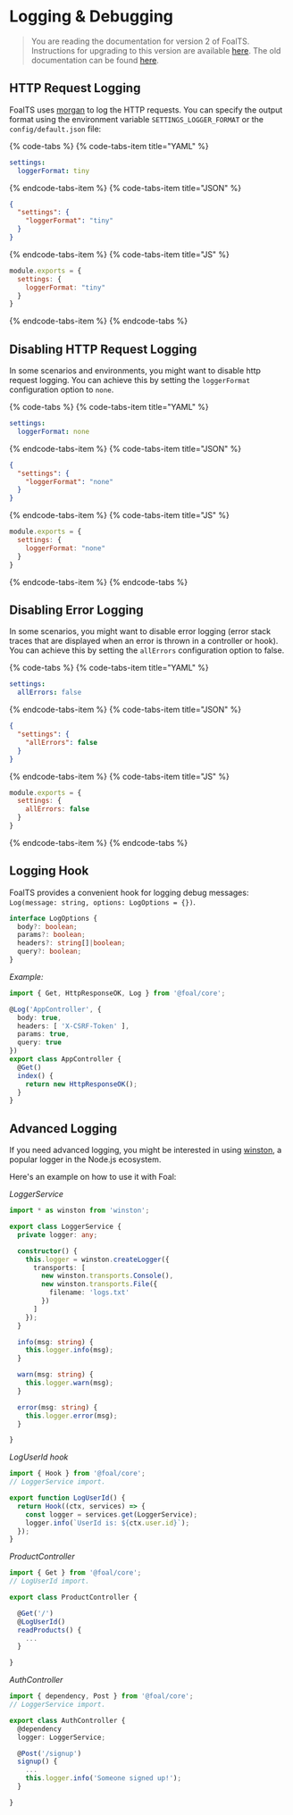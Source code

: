 # Logging & Debugging

> You are reading the documentation for version 2 of FoalTS. Instructions for upgrading to this version are available [here](../upgrade-to-v2/index.md). The old documentation can be found [here](https://github.com/FoalTS/foal/tree/v1/docs).

## HTTP Request Logging

FoalTS uses [morgan](https://www.npmjs.com/package/morgan) to log the HTTP requests. You can specify the output format using the environment variable `SETTINGS_LOGGER_FORMAT` or the `config/default.json` file:

{% code-tabs %}
{% code-tabs-item title="YAML" %}
```yaml
settings:
  loggerFormat: tiny
```
{% endcode-tabs-item %}
{% code-tabs-item title="JSON" %}
```json
{
  "settings": {
    "loggerFormat": "tiny"
  }
}
```
{% endcode-tabs-item %}
{% code-tabs-item title="JS" %}
```javascript
module.exports = {
  settings: {
    loggerFormat: "tiny"
  }
}
```
{% endcode-tabs-item %}
{% endcode-tabs %}

## Disabling HTTP Request Logging

In some scenarios and environments, you might want to disable http request logging. You can achieve this by setting the `loggerFormat` configuration option to `none`. 

{% code-tabs %}
{% code-tabs-item title="YAML" %}
```yaml
settings:
  loggerFormat: none
```
{% endcode-tabs-item %}
{% code-tabs-item title="JSON" %}
```json
{
  "settings": {
    "loggerFormat": "none"
  }
}
```
{% endcode-tabs-item %}
{% code-tabs-item title="JS" %}
```javascript
module.exports = {
  settings: {
    loggerFormat: "none"
  }
}
```
{% endcode-tabs-item %}
{% endcode-tabs %}

## Disabling Error Logging

In some scenarios, you might want to disable error logging (error stack traces that are displayed when an error is thrown in a controller or hook). You can achieve this by setting the `allErrors` configuration option to false. 

{% code-tabs %}
{% code-tabs-item title="YAML" %}
```yaml
settings:
  allErrors: false
```
{% endcode-tabs-item %}
{% code-tabs-item title="JSON" %}
```json
{
  "settings": {
    "allErrors": false
  }
}
```
{% endcode-tabs-item %}
{% code-tabs-item title="JS" %}
```javascript
module.exports = {
  settings: {
    allErrors: false
  }
}
```
{% endcode-tabs-item %}
{% endcode-tabs %}

## Logging Hook

FoalTS provides a convenient hook for logging debug messages: `Log(message: string, options: LogOptions = {})`.

```typescript
interface LogOptions {
  body?: boolean;
  params?: boolean;
  headers?: string[]|boolean;
  query?: boolean;
}
```

*Example:*
```typescript
import { Get, HttpResponseOK, Log } from '@foal/core';

@Log('AppController', {
  body: true,
  headers: [ 'X-CSRF-Token' ],
  params: true,
  query: true
})
export class AppController {
  @Get()
  index() {
    return new HttpResponseOK();
  }
}
```

## Advanced Logging

If you need advanced logging, you might be interested in using [winston](https://www.npmjs.com/package/winston), a popular logger in the Node.js ecosystem.

Here's an example on how to use it with Foal:

*LoggerService*
```typescript
import * as winston from 'winston';

export class LoggerService {
  private logger: any;

  constructor() {
    this.logger = winston.createLogger({
      transports: [
        new winston.transports.Console(),
        new winston.transports.File({
          filename: 'logs.txt'
        })
      ]
    });
  }

  info(msg: string) {
    this.logger.info(msg);
  }

  warn(msg: string) {
    this.logger.warn(msg);
  }

  error(msg: string) {
    this.logger.error(msg);
  }

}

```

*LogUserId hook*
```typescript
import { Hook } from '@foal/core';
// LoggerService import.

export function LogUserId() {
  return Hook((ctx, services) => {
    const logger = services.get(LoggerService);
    logger.info(`UserId is: ${ctx.user.id}`);
  });
}

```

*ProductController*
```typescript
import { Get } from '@foal/core';
// LogUserId import.

export class ProductController {

  @Get('/')
  @LogUserId()
  readProducts() {
    ...
  }

}

```

*AuthController*
```typescript
import { dependency, Post } from '@foal/core';
// LoggerService import.

export class AuthController {
  @dependency
  logger: LoggerService;

  @Post('/signup')
  signup() {
    ...
    this.logger.info('Someone signed up!');
  }

}

```